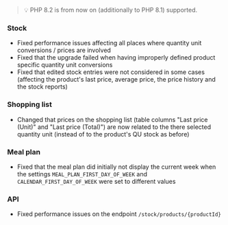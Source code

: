> 💡 PHP 8.2 is from now on (additionally to PHP 8.1) supported.

### Stock

- Fixed performance issues affecting all places where quantity unit conversions / prices are involved
- Fixed that the upgrade failed when having improperly defined product specific quantity unit conversions
- Fixed that edited stock entries were not considered in some cases (affecting the product's last price, average price, the price history and the stock reports)

### Shopping list

- Changed that prices on the shopping list (table columns "Last price (Unit)" and "Last price (Total)") are now related to the there selected quantity unit (instead of to the product's QU stock as before)

### Meal plan

- Fixed that the meal plan did initially not display the current week when the settings `MEAL_PLAN_FIRST_DAY_OF_WEEK` and `CALENDAR_FIRST_DAY_OF_WEEK` were set to different values

### API

- Fixed performance issues on the endpoint `/stock/products/{productId}`
